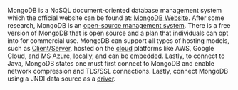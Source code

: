 MongoDB is a NoSQL document-oriented database management system which the official website can be found at: [MongoDB Website](https://www.mongodb.com/). After some research, MongoDB is an [open-source management system](https://hevodata.com/learn/mongodb-open-source/). There is a free version of MongoDB that is open source and a plan that individuals can opt into for commercial use. MongoDB can support all types of hosting models, such as [Client/Server](https://mongodb.github.io/mongo-java-driver/4.1/driver-reactive/tutorials/client-side-encryption/), hosted on the [cloud](https://www.mongodb.com/cloud/atlas/lp/try4?utm_content=controldbaasterms&utm_source=google&utm_campaign=search_gs_pl_evergreen_atlas_core_prosp-brand_gic-null_amers-us_ps-all_desktop_eng_lead&utm_term=mongocloud&utm_medium=cpc_paid_search&utm_ad=p&utm_ad_campaign_id=12212624338&adgroup=115749703863&cq_cmp=12212624338&gclid=Cj0KCQjwz6ShBhCMARIsAH9A0qXgg3Yc_8_cK9LXl8v4JRu08Sxn3fA9EQwIikypXpnDANKMIkuZs7IaAursEALw_wcB) platforms like AWS, Google Cloud, and MS Azure, [locally](https://www.mongodb.com/docs/manual/reference/local-database/), and can be [embedded](https://www.mongodb.com/basics/embedded-mongodb). Lastly, to connect to Java, MongoDB states one must first connect to MongoDB and enable network compression and TLS/SSL connections. Lastly, connect MongoDB using a JNDI data source as a [driver](https://www.mongodb.com/languages/java).
